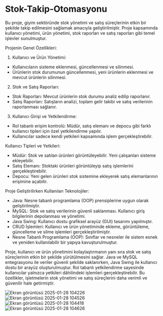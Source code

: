 # Stok-Takip-Otomasyonu
Bu proje, giyim sektöründe stok yönetimi ve satış süreçlerinin etkin bir şekilde takip edilmesini sağlamak amacıyla geliştirilmiştir. Proje kapsamında kullanıcı yönetimi, ürün yönetimi, stok raporları ve satış raporları gibi temel işlevler sunulmuştur.

Projenin Genel Özellikleri:

1. Kullanıcı ve Ürün Yönetimi:
- Kullanıcıların sisteme eklenmesi, güncellenmesi ve silinmesi.
- Ürünlerin stok durumunun güncellenmesi, yeni ürünlerin eklenmesi ve mevcut ürünlerin silinmesi.

2. Stok ve Satış Raporları:
- Stok Raporları: Mevcut ürünlerin stok durumu analiz edilip raporlanır.
- Satış Raporları: Satışların analizi, toplam gelir takibi ve satış verilerinin raporlanması sağlanır.

3. Kullanıcı Girişi ve Yetkilendirme:
- Rol tabanlı erişim kontrolü: Müdür, satış elemanı ve depocu gibi farklı kullanıcı tipleri için özel yetkilendirme yapılır.
- Kullanıcılar sadece kendi yetkileri kapsamında işlem gerçekleştirebilir.

Kullanıcı Tipleri ve Yetkileri:
- Müdür: Stok ve satılan ürünleri görüntüleyebilir. Yeni çalışanları sisteme ekleyebilir.
- Satış Elemanı: Stoktaki ürünleri görüntüleyip satış işlemlerini gerçekleştirebilir.
- Depocu: Yeni gelen ürünleri stok sistemine ekleyerek satış elemanlarının erişimine açabilir.

Proje Geliştirilirken Kullanılan Teknolojiler:
- Java: Nesne tabanlı programlama (OOP) prensiplerine uygun olarak geliştirilmiştir.
- MySQL: Stok ve satış verilerinin güvenli saklanması. Kullanıcı giriş bilgilerinin depolanması ve yönetimi.
- Java Swing: Kullanıcı dostu grafiksel arayüz (GUI) tasarımı yapılmıştır.
- CRUD İşlemleri: Kullanıcı ve ürün yönetiminde ekleme, görüntüleme, güncelleme ve silme işlemleri gerçekleştirilmiştir.
- Nesne Tabanlı Programlama (OOP): Sınıflar ve nesneler ile sistem esnek ve yeniden kullanılabilir bir yapıya kavuşturulmuştur.

Proje, kullanıcı ve ürün yönetimini kolaylaştırmanın yanı sıra stok ve satış süreçlerinin etkin bir şekilde yürütülmesini sağlar. Java ve MySQL entegrasyonu ile veriler güvenli şekilde saklanırken, Java Swing ile kullanıcı dostu bir arayüz oluşturulmuştur. Rol tabanlı yetkilendirme sayesinde kullanıcılar yalnızca yetkileri dâhilindeki işlemleri gerçekleştirebilir. Bu özellikler, işletmelerin stok yönetimi ve satış süreçlerini daha verimli ve güvenilir hale getirmiştir.

![Ekran görüntüsü 2025-01-28 104226](https://github.com/user-attachments/assets/3c124c35-03ad-407e-af4d-2857ff4643bd)
![Ekran görüntüsü 2025-01-28 104526](https://github.com/user-attachments/assets/cf77f7a3-3dd1-4859-858b-61fb00ab897a)
![Ekran görüntüsü 2025-01-28 104418](https://github.com/user-attachments/assets/b4c72f50-ee81-4a0b-b4a0-4486651a911e)
![Ekran görüntüsü 2025-01-28 104626](https://github.com/user-attachments/assets/b7aff919-27b9-48d2-83d9-9c48cfc43ee2)
